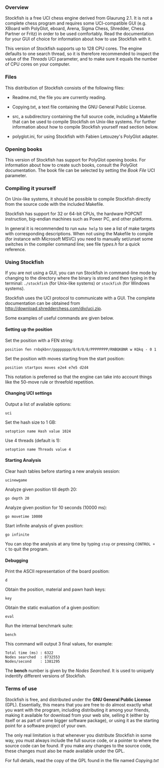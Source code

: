 ### Overview

Stockfish is a free UCI chess engine derived from Glaurung 2.1. It is
not a complete chess program and requires some UCI-compatible GUI
(e.g. XBoard with PolyGlot, eboard, Arena, Sigma Chess, Shredder, Chess
Partner or Fritz) in order to be used comfortably. Read the
documentation for your GUI of choice for information about how to use
Stockfish with it.

This version of Stockfish supports up to 128 CPU cores. The engine defaults
to one search thread, so it is therefore recommended to inspect the value of
the *Threads* UCI parameter, and to make sure it equals the number of CPU
cores on your computer.


### Files

This distribution of Stockfish consists of the following files:

  * Readme.md, the file you are currently reading.

  * Copying.txt, a text file containing the GNU General Public License.

  * src, a subdirectory containing the full source code, including a Makefile
    that can be used to compile Stockfish on Unix-like systems. For further
    information about how to compile Stockfish yourself read section below.

  * polyglot.ini, for using Stockfish with Fabien Letouzey's PolyGlot
    adapter.


### Opening books

This version of Stockfish has support for PolyGlot opening books. For
information about how to create such books, consult the PolyGlot
documentation. The book file can be selected by setting the *Book File*
UCI parameter.


### Compiling it yourself

On Unix-like systems, it should be possible to compile Stockfish
directly from the source code with the included Makefile.

Stockfish has support for 32 or 64-bit CPUs, the hardware POPCNT
instruction, big-endian machines such as Power PC, and other platforms.

In general it is recommended to run `make help` to see a list of make
targets with corresponding descriptions. When not using the Makefile to
compile (for instance with Microsoft MSVC) you need to manually
set/unset some switches in the compiler command line; see file *types.h*
for a quick reference.


### Using Stockfish

If you are not using a GUI, you can run Stockfish in command-line mode 
by changing to the directory where the binary is stored and then typing
in the terminal: `./stockfish` (for Unix-like systems) or `stockfish` 
(for Windows systems).

Stockfish uses the UCI protocol to communicate with a GUI. The complete
documentation can be obtained from http://download.shredderchess.com/div/uci.zip.

Some examples of useful commands are given below.

#### Setting up the position

Set the position with a FEN string:

`position fen rnbqkbnr/pppppppp/8/8/8/8/PPPPPPPP/RNBQKBNR w KQkq - 0 1`

Set the position with moves starting from the start position:

`position startpos moves e2e4 e7e5 d2d4`

This notation is preferred so that the engine can take into account things
like the 50-move rule or threefold repetition.


#### Changing UCI settings

Output a list of available options:

`uci`

Set the hash size to 1 GB:

`setoption name Hash value 1024`

Use 4 threads (default is 1):

`setoption name Threads value 4`


#### Starting Analysis

Clear hash tables before starting a new analysis session:

`ucinewgame`

Analyze given position till depth 20:

`go depth 20`

Analyze given position for 10 seconds (10000 ms):

`go movetime 10000`

Start infinite analysis of given position:

`go infinite`

You can stop the analysis at any time by typing `stop` or pressing 
`CONTROL + C` to quit the program.


#### Debugging

Print the ASCII representation of the board position:

`d`

Obtain the position, material and pawn hash keys:

`key`

Obtain the static evaluation of a given position:

`eval`

Run the internal benchmark suite:

`bench`

This command will output 3 final values, for example:
```
Total time (ms) : 6322
Nodes searched  : 8732553
Nodes/second    : 1381295
```
The **bench** number is given by the *Nodes Searched*. It is used to 
uniquely indentify different versions of Stockfish.


### Terms of use

Stockfish is free, and distributed under the **GNU General Public License**
(GPL). Essentially, this means that you are free to do almost exactly
what you want with the program, including distributing it among your
friends, making it available for download from your web site, selling
it (either by itself or as part of some bigger software package), or
using it as the starting point for a software project of your own.

The only real limitation is that whenever you distribute Stockfish in
some way, you must always include the full source code, or a pointer
to where the source code can be found. If you make any changes to the
source code, these changes must also be made available under the GPL.

For full details, read the copy of the GPL found in the file named
*Copying.txt*
